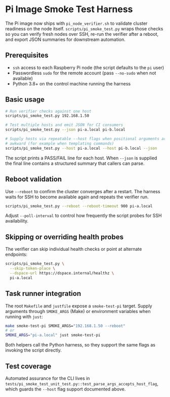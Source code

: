 # Pi Image Smoke Test Harness

The Pi image now ships with `pi_node_verifier.sh` to validate cluster readiness on the node
itself. `scripts/pi_smoke_test.py` wraps those checks so you can verify fresh nodes over SSH,
re-run the verifier after a reboot, and export JSON summaries for downstream automation.

## Prerequisites

- `ssh` access to each Raspberry Pi node (the script defaults to the `pi` user)
- Passwordless `sudo` for the remote account (pass `--no-sudo` when not available)
- Python 3.8+ on the control machine running the harness

## Basic usage

```bash
# Run verifier checks against one host
scripts/pi_smoke_test.py 192.168.1.50

# Test multiple hosts and emit JSON for CI consumers
scripts/pi_smoke_test.py --json pi-a.local pi-b.local

# Supply hosts via repeatable --host flags when positional arguments are
# awkward (for example when templating commands)
scripts/pi_smoke_test.py --host pi-a.local --host pi-b.local --json
```

The script prints a PASS/FAIL line for each host. When `--json` is supplied the final line
contains a structured summary that callers can parse.

## Reboot validation

Use `--reboot` to confirm the cluster converges after a restart. The harness waits for SSH to
become available again and repeats the verifier run.

```bash
scripts/pi_smoke_test.py --reboot --reboot-timeout 900 pi-a.local
```

Adjust `--poll-interval` to control how frequently the script probes for SSH availability.

## Skipping or overriding health probes

The verifier can skip individual health checks or point at alternate endpoints:

```bash
scripts/pi_smoke_test.py \
  --skip-token-place \
  --dspace-url https://dspace.internal/healthz \
  pi-a.local
```

## Task runner integration

The root `Makefile` and `justfile` expose a `smoke-test-pi` target. Supply arguments through
`SMOKE_ARGS` (Make) or environment variables when running with `just`:

```bash
make smoke-test-pi SMOKE_ARGS="192.168.1.50 --reboot"
# or
SMOKE_ARGS="pi-a.local" just smoke-test-pi
```

Both helpers call the Python harness, so they support the same flags as invoking the script
directly.

## Test coverage

Automated assurance for the CLI lives in
`tests/pi_smoke_test_unit_test.py::test_parse_args_accepts_host_flag`, which
guards the `--host` flag support documented above.

